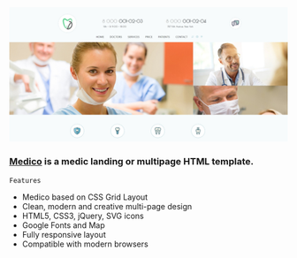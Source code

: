 
<img src="preview/pic.jpg">

### [Medico](https://medico.vercel.app/) is a medic landing or multipage HTML template. ###

```
Features
```

- Medico based on CSS Grid Layout
- Clean, modern and creative multi-page design
- HTML5, CSS3, jQuery, SVG icons 
- Google Fonts and Map
- Fully responsive layout
- Compatible with modern browsers
